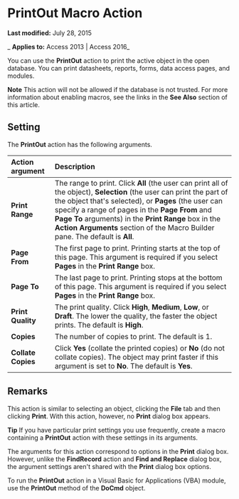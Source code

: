 
# PrintOut Macro Action

 **Last modified:** July 28, 2015

 _ **Applies to:** Access 2013 | Access 2016_

You can use the  **PrintOut** action to print the active object in the open database. You can print datasheets, reports, forms, data access pages, and modules.


 **Note**  This action will not be allowed if the database is not trusted. For more information about enabling macros, see the links in the  **See Also** section of this article.


## Setting

The  **PrintOut** action has the following arguments.



|**Action argument**|**Description**|
|:-----|:-----|
|**Print Range**|The range to print. Click  **All** (the user can print all of the object), **Selection** (the user can print the part of the object that's selected), or **Pages** (the user can specify a range of pages in the **Page From** and **Page To** arguments) in the **Print Range** box in the **Action Arguments** section of the Macro Builder pane. The default is **All**.|
|**Page From**|The first page to print. Printing starts at the top of this page. This argument is required if you select  **Pages** in the **Print Range** box.|
|**Page To**|The last page to print. Printing stops at the bottom of this page. This argument is required if you select  **Pages** in the **Print Range** box.|
|**Print Quality**|The print quality. Click  **High**,  **Medium**,  **Low**, or  **Draft**. The lower the quality, the faster the object prints. The default is  **High**.|
|**Copies**|The number of copies to print. The default is 1.|
|**Collate Copies**|Click  **Yes** (collate the printed copies) or **No** (do not collate copies). The object may print faster if this argument is set to **No**. The default is  **Yes**.|

## Remarks

This action is similar to selecting an object, clicking the  **File** tab and then clicking **Print**. With this action, however, no  **Print** dialog box appears.


 **Tip**  If you have particular print settings you use frequently, create a macro containing a  **PrintOut** action with these settings in its arguments.

The arguments for this action correspond to options in the  **Print** dialog box. However, unlike the **FindRecord** action and **Find and Replace** dialog box, the argument settings aren't shared with the **Print** dialog box options.

To run the  **PrintOut** action in a Visual Basic for Applications (VBA) module, use the **PrintOut** method of the **DoCmd** object.

